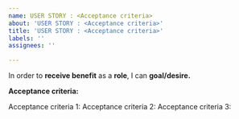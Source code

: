```yaml
---
name: USER STORY : <Acceptance criteria>
about: 'USER STORY : <Acceptance criteria>'
title: 'USER STORY : <Acceptance criteria>'
labels: ''
assignees: ''

---
```


In order to **receive benefit** as a **role**, I can **goal/desire.**

**Acceptance criteria:**

Acceptance criteria 1:
Acceptance criteria 2:
Acceptance criteria 3:
